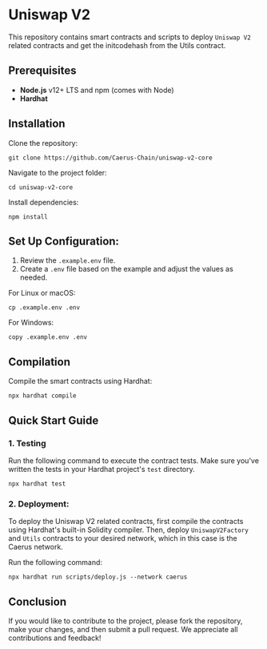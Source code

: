 # Uniswap V2
This repository contains smart contracts and scripts to deploy `Uniswap V2` related contracts and get the initcodehash from the Utils contract.

## Prerequisites
- **Node.js** v12+ LTS and npm (comes with Node)
- **Hardhat**

## Installation
Clone the repository:
```
git clone https://github.com/Caerus-Chain/uniswap-v2-core
```
Navigate to the project folder:
```
cd uniswap-v2-core
```
Install dependencies:
```
npm install
```

## Set Up Configuration:
1. Review the `.example.env` file.
2. Create a `.env` file based on the example and adjust the values as needed.

For Linux or macOS:
```
cp .example.env .env
```
For Windows:
```
copy .example.env .env
```

## Compilation
Compile the smart contracts using Hardhat:
```
npx hardhat compile
```

## Quick Start Guide
### 1. Testing
Run the following command to execute the contract tests. Make sure you've written the tests in your Hardhat project's `test` directory.
```
npx hardhat test
```

### 2. Deployment:
To deploy the Uniswap V2 related contracts, first compile the contracts using Hardhat's built-in Solidity compiler. Then, deploy `UniswapV2Factory` and `Utils` contracts to your desired network, which in this case is the Caerus network.

Run the following command:
```
npx hardhat run scripts/deploy.js --network caerus
```

## Conclusion
If you would like to contribute to the project, please fork the repository, make your changes, and then submit a pull request. We appreciate all contributions and feedback!